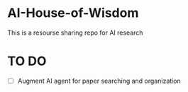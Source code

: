 # AI-House-of-Wisdom

This is a resourse sharing repo for AI research
 
# TO DO
- [ ] Augment AI agent for paper searching and organization
